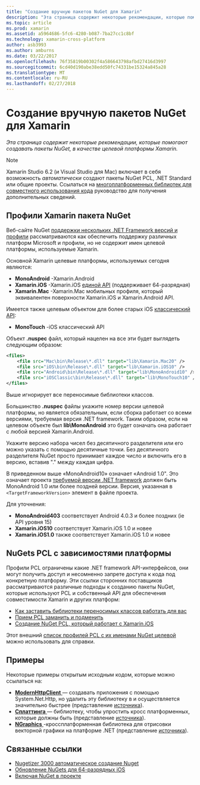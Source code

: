 ```yaml
---
title: "Создание вручную пакетов NuGet для Xamarin"
description: "Эта страница содержит некоторые рекомендации, которые помогают создавать пакеты NuGet, в качестве целевой платформы Xamarin."
ms.topic: article
ms.prod: xamarin
ms.assetid: a5964686-5fc6-4280-b087-7ba27cc1c8bf
ms.technology: xamarin-cross-platform
author: asb3993
ms.author: amburns
ms.date: 03/22/2017
ms.openlocfilehash: 76f35819b00302f4a586643798afbd27416d3997
ms.sourcegitcommit: 6cd40d190abe38edd50fc74331be15324a845a28
ms.translationtype: MT
ms.contentlocale: ru-RU
ms.lasthandoff: 02/27/2018
---
```

# <a name="manually-creating-nuget-packages-for-xamarin"></a>Создание вручную пакетов NuGet для Xamarin

_Эта страница содержит некоторые рекомендации, которые помогают создавать пакеты NuGet, в качестве целевой платформы Xamarin._

> [!NOTE]
> Xamarin Studio 6.2 (и Visual Studio для Mac) включает в себя возможность _автоматически_ создают пакеты NuGet PCL, .NET Standard или общие проекты.
> Ссылаться на [многоплатформенных библиотек для совместного использования кода](~/cross-platform/app-fundamentals/nuget-multiplatform-libraries/index.md) руководство для получения дополнительных сведений.

## <a name="nuget-package-xamarin-profiles"></a>Профили Xamarin пакета NuGet


Веб-сайте NuGet [поддержки нескольких .NET Framework версий и профили](https://docs.nuget.org/create/enforced-package-conventions) рассматриваются как обеспечить поддержку различных платформ Microsoft и профили, но не содержит имен целевой платформы, используемые Xamarin.

Основной Xamarin целевые платформы, используемых сегодня являются:

* **MonoAndroid** -Xamarin.Android
* **Xamarin.iOS** -Xamarin.iOS [единой API](~/cross-platform/macios/unified/index.md) (поддерживает 64-разрядная)
* **Xamarin.Mac** -Xamarin.Mac мобильных профиля, который эквивалентен поверхности Xamarin.iOS и Xamarin.Android API.

Имеется также целевым объектом для более старых iOS [классический API](~/cross-platform/macios/unified/index.md):

* **MonoTouch** -iOS классический API

Объект **.nuspec** файл, который нацелен на все эти будет выглядеть следующим образом:

```xml
<files>
    <file src="Mac\bin\Release\*.dll" target="lib\Xamarin.Mac20" />
    <file src="iOS\bin\Release\*.dll" target="lib\Xamarin.iOS10" />
    <file src="Android\bin\Release\*.dll" target="lib\MonoAndroid10" />
    <file src="iOSClassic\bin\Release\*.dll" target="lib\MonoTouch10" />
</files>
```

Выше игнорирует все переносимые библиотеки классов.

Большинство **.nuspec** файлы укажите номер версии целевой платформы, но является обязательным, если сборка работает со всеми версиями, требуемая версия .NET framework. Таким образом, если на целевом объекте был **lib\MonoAndroid** это будет означать она работает с любой версией Xamarin.Android.

Укажите версию набора чисел без десятичного разделителя или его можно указать с помощью десятичные точки. Без десятичного разделителя NuGet просто принимает каждое число и включить его в версию, вставив "." между каждая цифра.

В приведенном выше «MonoAndroid10» означает «Android 1.0". Это означает проекта [требуемой версии .NET framework](~/android/app-fundamentals/android-api-levels.md) должен быть MonoAndroid 1.0 или более поздней версии. Версия, указанная в `<TargetFrameworkVersion>` элемент в файле проекта.

Для уточнения:

- **MonoAndroid403** соответствует Android 4.0.3 и более поздних (ie API уровня 15)
- **Xamarin.iOS10** соответствует Xamarin.iOS 1.0 и новее
- **Xamarin.iOS1.0** также соответствует Xamarin.iOS 1.0 и новее


## <a name="pcl-nugets-with-platform-dependencies"></a>NuGets PCL с зависимостями платформы

Профили PCL ограничены какие .NET framework API-интерфейсов, они могут получить доступ и несомненно запрете доступа к кода под конкретную платформу. Эти ссылки сторонних поставщиков рассматриваются различные подходы к созданию пакеты NuGet, которые используют PCL и собственный API для обеспечения совместимости Xamarin и других платформ:

- [Как заставить библиотеки переносимых классов работать для вас](http://blogs.msdn.com/b/dsplaisted/archive/2012/08/27/how-to-make-portable-class-libraries-work-for-you.aspx)
- [Прием PCL заманить и подменить](http://log.paulbetts.org/the-bait-and-switch-pcl-trick/)
- [Создание NuGet PCL, который работает с Xamarin.iOS](http://www.jimbobbennett.io/creating-a-nuget-pcl-that-works-with-xamarin-ios/)

Этот внешний [список профилей PCL с их именами NuGet целевой](http://embed.plnkr.co/03ck2dCtnJogBKHJ9EjY) можно использовать для справки.

## <a name="examples"></a>Примеры

Некоторые примеры открытым исходным кодом, которые можно ссылаться на:

- [**ModernHttpClient** ](https://www.nuget.org/packages/modernhttpclient/) — создавать приложения с помощью System.Net.Http, но удалить эту библиотеку в и осуществляется значительно быстрее (представление [источника](https://github.com/paulcbetts/ModernHttpClient)).
- [**Сплаттинга** ](https://www.nuget.org/packages/Splat/) — библиотеку, чтобы упростить кросс платформенных, которые должны быть (представление [источника](https://github.com/paulcbetts/Splat)).
- [**NGraphics** ](https://www.nuget.org/packages/NGraphics/) -кроссплатформенная библиотека для отрисовки векторной графики на платформе .NET (представление [источника](https://github.com/praeclarum/NGraphics/blob/master/NGraphics.nuspec)).


## <a name="related-links"></a>Связанные ссылки

- [Nugetizer 3000 автоматическое создание Nuget](~/cross-platform/app-fundamentals/nuget-multiplatform-libraries/index.md)
- [Обновление NuGets для 64-разрядных iOS](http://blog.xamarin.com/how-to-update-nuget-packages-for-64-bit/)
- [Включая NuGet в проекте](/visualstudio/mac/nuget-walkthrough/index.md)
